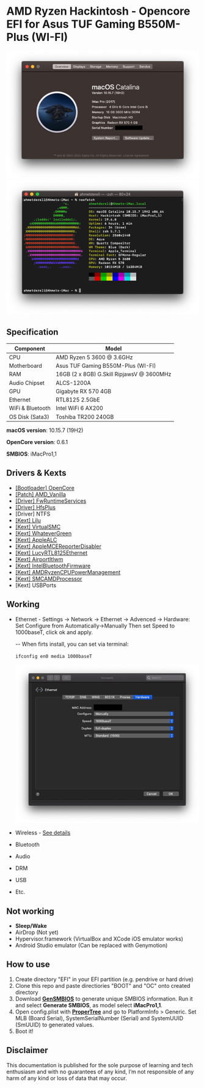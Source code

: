 # AMD Ryzen Hackintosh - Opencore EFI for Asus TUF Gaming B550M-Plus (WI-FI)

![](1.png) ![](2.png)

## Specification
| **Component** | **Model** |
| ------------- | --------- |
| CPU | AMD Ryzen 5 3600 @ 3.6GHz |
| Motherboard | Asus TUF Gaming B550M-Plus (WI-FI) |
| RAM | 16GB (2 x 8GB) G.Skill RipjawsV @ 3600MHz |
| Audio Chipset | ALCS-1200A |
| GPU | Gigabyte RX 570 4GB |
| Ethernet | RTL8125 2.5GbE |
| WiFi & Bluetooth | Intel WiFi 6 AX200 |
| OS Disk (Sata3) | Toshiba TR200 240GB |

**macOS version**: 10.15.7 (19H2)  

**OpenCore version**: 0.6.1  

**SMBIOS**:  iMacPro1,1

## Drivers & Kexts
 - [[Bootloader] OpenCore](https://github.com/acidanthera/OpenCorePkg)
 - [[Patch] AMD_Vanilla](https://github.com/AMD-OSX/AMD_Vanilla)
 - [[Driver] FwRuntimeServices](https://github.com/acidanthera/OpenCorePkg)
 - [[Driver] HfsPlus](https://github.com/acidanthera/OcBinaryData/blob/master/Drivers/HfsPlus.efi)
 - [Driver] NTFS
 - [[Kext] Lilu](https://github.com/acidanthera/Lilu)
 - [[Kext] VirtualSMC](https://github.com/acidanthera/VirtualSMC)
 - [[Kext] WhateverGreen](https://github.com/acidanthera/WhateverGreen)
 - [[Kext] AppleALC](https://github.com/acidanthera/AppleALC)
 - [[Kext] AppleMCEReporterDisabler](https://github.com/AMD-OSX/AMD_Vanilla/blob/opencore/Extra/AppleMCEReporterDisabler.kext.zip)
 - [[Kext] LucyRTL8125Ethernet](https://github.com/Mieze/LucyRTL8125Ethernet)
 - [[Kext] AirportItlwm](https://github.com/OpenIntelWireless/itlwm)
 - [[Kext] IntelBluetoothFirmware](https://github.com/OpenIntelWireless/IntelBluetoothFirmware)
 - [[Kext] AMDRyzenCPUPowerManagement](https://github.com/trulyspinach/SMCAMDProcessor)
 - [[Kext] SMCAMDProcessor](https://github.com/trulyspinach/SMCAMDProcessor)
 - [Kext] USBPorts

## Working
- Ethernet - Settings -> Network -> Ethernet -> Advenced -> Hardware: Set Configure from Automatically->Manually Then set Speed to 1000baseT, click ok and apply.

	-- When firts install, you can set via terminal:

	`ifconfig en0 media 1000baseT`

	![](ethernet.png)

- Wireless - [See details](https://openintelwireless.github.io/itlwm/)
- Bluetooth
- Audio
- DRM 
- USB
- Etc.


## Not working
 - **Sleep/Wake**
 - AirDrop (Not yet)
 - Hypervisor.framework (VirtualBox and XCode iOS emulator works)
 - Android Studio emulator (Can be replaced with Genymotion)

## How to use
  1. Create directory "EFI" in your EFI partition (e.g. pendrive or hard drive)
  2. Clone this repo and paste directiories "BOOT" and "OC" onto created directory
  3. Download [**GenSMBIOS**](https://github.com/corpnewt/GenSMBIOS) to generate unique SMBIOS information. Run it and select **Generate SMBIOS**, as model select **iMacPro1,1**.
  4. Open config.plist with [**ProperTree**](https://github.com/corpnewt/ProperTree) and go to PlatformInfo > Generic. Set MLB (Board Serial), SystemSerialNumber (Serial) and SystemUUID (SmUUID) to generated values.
  5. Boot it!  

## Disclaimer

This documentation is published for the sole purpose of learning and tech enthusiasm and with no guarantees of any kind, I’m not responsible of any harm of any kind or loss of data that may occur.
